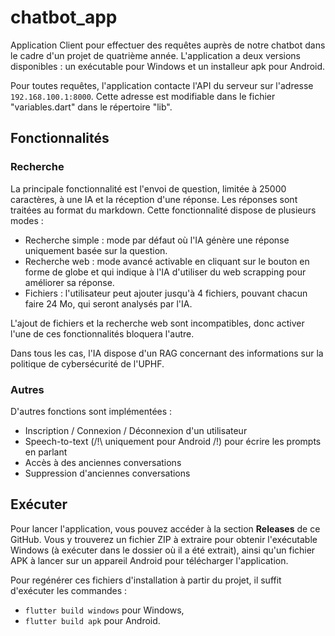 # chatbot_app

Application Client pour effectuer des requêtes auprès de notre chatbot dans le cadre d'un projet de quatrième année.
L'application a deux versions disponibles : un exécutable pour Windows et un installeur apk pour Android.

Pour toutes requêtes, l'application contacte l'API du serveur sur l'adresse ```192.168.100.1:8000```. 
Cette adresse est modifiable dans le fichier "variables.dart" dans le répertoire "lib".

## Fonctionnalités
### Recherche
La principale fonctionnalité est l'envoi de question, limitée à 25000 caractères, à une IA et la réception d'une réponse.
Les réponses sont traitées au format du markdown.
Cette fonctionnalité dispose de plusieurs modes :
- Recherche simple : mode par défaut où l'IA génère une réponse uniquement basée sur la question.
- Recherche web : mode avancé activable en cliquant sur le bouton en forme de globe et qui indique à l'IA d'utiliser du web scrapping pour améliorer sa réponse.
- Fichiers : l'utilisateur peut ajouter jusqu'à 4 fichiers, pouvant chacun faire 24 Mo, qui seront analysés par l'IA.

L'ajout de fichiers et la recherche web sont incompatibles, donc activer l'une de ces fonctionnalités bloquera l'autre.

Dans tous les cas, l'IA dispose d'un RAG concernant des informations sur la politique de cybersécurité de l'UPHF.

### Autres

D'autres fonctions sont implémentées :
- Inscription / Connexion / Déconnexion d'un utilisateur
- Speech-to-text (/!\ uniquement pour Android /!\) pour écrire les prompts en parlant
- Accès à des anciennes conversations
- Suppression d'anciennes conversations

## Exécuter
Pour lancer l'application, vous pouvez accéder à la section **Releases** de ce GitHub. Vous y trouverez un fichier ZIP à extraire pour obtenir l'exécutable Windows (à exécuter dans le dossier où il a été extrait), ainsi qu'un fichier APK à lancer sur un appareil Android pour télécharger l'application.

Pour regénérer ces fichiers d'installation à partir du projet, il suffit d'exécuter les commandes :
- ```flutter build windows``` pour Windows,
- ```flutter build apk``` pour Android.

